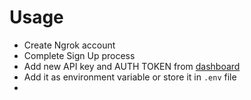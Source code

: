 # Usage

- Create Ngrok account
- Complete Sign Up process
- Add new API key and AUTH TOKEN from [dashboard](https://dashboard.ngrok.com/api)
- Add it as environment variable or store it in `.env` file
- 